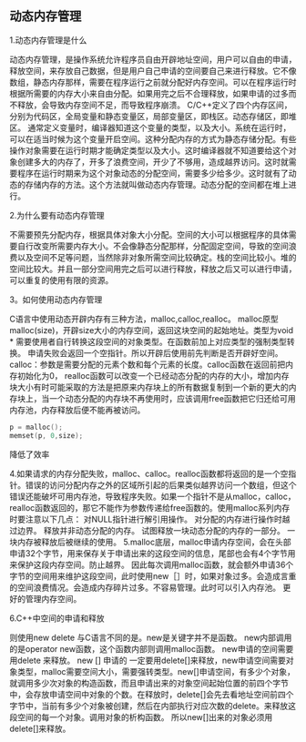 ## 动态内存管理

1.动态内存管理是什么

动态内存管理，是操作系统允许程序员自由开辟地址空间，用户可以自由的申请，释放空间，来存放自己数据，但是用户自己申请的空间要自己来进行释放。它不像数组，静态内存那样，需要在程序运行之前就分配好内存空间。可以在程序运行时根据所需要的内存大小来自由分配。如果用完之后不合理释放，如果申请的过多而不释放，会导致内存空间不足，而导致程序崩溃。
C/C++定义了四个内存区间，分别为代码区，全局变量和静态变量区，局部变量区，即栈区。动态存储区，即堆区。
通常定义变量时，编译器知道这个变量的类型，以及大小。系统在运行时，可以在适当时候为这个变量开启空间。这种分配内存的方式为静态存储分配。有些操作对象需要在运行时期才能确定类型以及大小。这时编译器就不知道要给这个对象创建多大的内存了，开多了浪费空间，开少了不够用，造成越界访问。这时就需要程序在运行时期来为这个对象动态的分配空间，需要多少给多少。这时就有了动态的存储内存的方法。这个方法就叫做动态内存管理。动态分配的空间都在堆上进行。

2.为什么要有动态内存管理

不需要预先分配内存，根据具体对象大小分配。空间的大小可以根据程序的具体需要自行改变所需要内存大小。不会像静态分配那样，分配固定空间，导致的空间浪费以及空间不足等问题，当然除非对象所需空间比较确定。栈的空间比较小。堆的空间比较大。并且一部分空间用完之后可以进行释放，释放之后又可以进行申请，可以重复的使用有限的资源。

3。如何使用动态内存管理

C语言中使用动态开辟内存有三种方法，malloc,calloc,realloc。
malloc原型malloc(size)，开辟size大小的内存空间，返回这块空间的起始地址。类型为void *  需要使用者自行转换这段空间的对象类型。在函数前加上对应类型的强制类型转换。 申请失败会返回一个空指针。所以开辟后使用前先判断是否开辟好空间。
calloc：参数是需要分配的元素个数和每个元素的长度。calloc函数在返回前把内存初始化为0，
realloc函数可以改变一个已经动态分配的内存的大小，增加内存块大小有时可能采取的方法是把原来内存块上的所有数据复制到一个新的更大的内存块上，当一个动态分配的内存块不再使用时，应该调用free函数把它归还给可用内存池，内存释放后便不能再被访问。

```c
p = malloc();
memset(p, 0,size);
```

降低了效率

4.如果请求的内存分配失败，malloc、calloc。realloc函数都将返回的是一个空指针。错误的访问分配内存之外的区域所引起的后果类似越界访问一个数组，但这个错误还能破坏可用内存池，导致程序失败。如果一个指针不是从malloc，calloc，realloc函数返回的，那它不能作为参数传递给free函数的。使用malloc系列内存时要注意以下几点：
对NULL指针进行解引用操作。
对分配的内存进行操作时越过边界。
释放并非动态分配的内存。
试图释放一块动态分配的内存的一部分。
一块内存被释放后被继续的使用。
5.malloc底层，malloc申请内存空间，会在头部申请32个字节，用来保存关于申请出来的这段空间的信息，尾部也会有4个字节用来保护这段内存空间。防止越界。  因此每次调用malloc函数，就会额外申请36个字节的空间用来维护这段空间，此时使用new［］时，如果对象过多。会造成言重的空间浪费情况。会造成内存碎片过多。不容易管理。此时可以引入内存池。 更好的管理内存空间。

6.C++中空间的申请和释放

则使用new  delete  与C语言不同的是。new是关键字并不是函数。 new内部调用的是operator new函数，这个函数内部则调用malloc函数。 new申请的空间需要用delete 来释放。  new [] 申请的 一定要用delete[]来释放，new申请空间需要对象类型，malloc需要空间大小，需要强转类型。new[]申请空间，有多少个对象，就调用多少次对象的构造函数，而且申请出来的对象空间起始位置的前四个字节中，会存放申请空间中对象的个数。在释放时，delete[]会先去看地址空间前四个字节中，当前有多少个对象被创建，然后在内部执行对应次数的delete。来释放这段空间的每一个对象。调用对象的析构函数。 所以new[]出来的对象必须用delete[]来释放。
